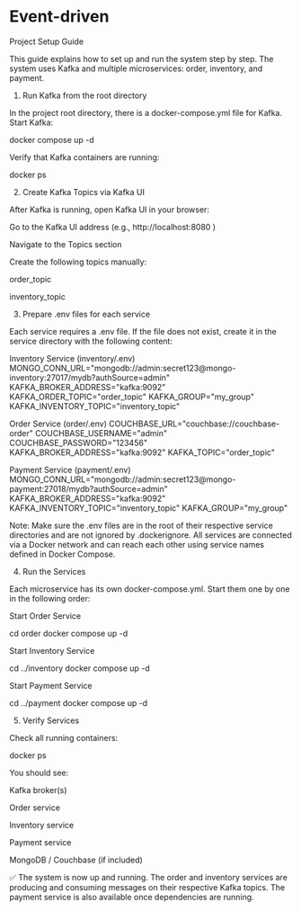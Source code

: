 # Event-driven

Project Setup Guide

This guide explains how to set up and run the system step by step.
The system uses Kafka and multiple microservices: order, inventory, and payment.

1. Run Kafka from the root directory

In the project root directory, there is a docker-compose.yml file for Kafka.
Start Kafka:

docker compose up -d


Verify that Kafka containers are running:

docker ps

2. Create Kafka Topics via Kafka UI

After Kafka is running, open Kafka UI in your browser:

Go to the Kafka UI address (e.g., http://localhost:8080
)

Navigate to the Topics section

Create the following topics manually:

order_topic

inventory_topic

3. Prepare .env files for each service

Each service requires a .env file. If the file does not exist, create it in the service directory with the following content:

Inventory Service (inventory/.env)
MONGO_CONN_URL="mongodb://admin:secret123@mongo-inventory:27017/mydb?authSource=admin"
KAFKA_BROKER_ADDRESS="kafka:9092"
KAFKA_ORDER_TOPIC="order_topic"
KAFKA_GROUP="my_group"
KAFKA_INVENTORY_TOPIC="inventory_topic"

Order Service (order/.env)
COUCHBASE_URL="couchbase://couchbase-order"
COUCHBASE_USERNAME="admin"
COUCHBASE_PASSWORD="123456"
KAFKA_BROKER_ADDRESS="kafka:9092"
KAFKA_TOPIC="order_topic"

Payment Service (payment/.env)
MONGO_CONN_URL="mongodb://admin:secret123@mongo-payment:27018/mydb?authSource=admin"
KAFKA_BROKER_ADDRESS="kafka:9092"
KAFKA_INVENTORY_TOPIC="inventory_topic"
KAFKA_GROUP="my_group"


Note: Make sure the .env files are in the root of their respective service directories and are not ignored by .dockerignore. All services are connected via a Docker network and can reach each other using service names defined in Docker Compose.

4. Run the Services

Each microservice has its own docker-compose.yml. Start them one by one in the following order:

Start Order Service

cd order
docker compose up -d


Start Inventory Service

cd ../inventory
docker compose up -d


Start Payment Service

cd ../payment
docker compose up -d

5. Verify Services

Check all running containers:

docker ps


You should see:

Kafka broker(s)

Order service

Inventory service

Payment service

MongoDB / Couchbase (if included)

✅ The system is now up and running.
The order and inventory services are producing and consuming messages on their respective Kafka topics. The payment service is also available once dependencies are running.